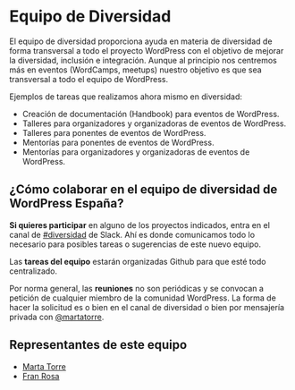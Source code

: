 # Equipo de Diversidad

El equipo de diversidad proporciona ayuda en materia de diversidad de forma transversal a todo el proyecto WordPress con el objetivo de mejorar la diversidad, inclusión e integración. Aunque al principio nos centremos más en eventos (WordCamps, meetups) nuestro objetivo es que sea transversal a todo el equipo de WordPress.


Ejemplos de tareas que realizamos ahora mismo en diversidad:

- Creación de documentación (Handbook) para eventos de WordPress.
- Talleres para organizadores y organizadoras de eventos de WordPress.
- Talleres para ponentes de eventos de WordPress.
- Mentorías para ponentes de eventos de WordPress.
- Mentorías para organizadores y organizadoras de eventos de WordPress.

## ¿Cómo colaborar en el equipo de diversidad de WordPress España?

**Si quieres participar** en alguno de los proyectos indicados, entra en el canal de [#diversidad](https://wpes.slack.com/archives/C03E5S46P) de Slack. Ahí es donde comunicamos todo lo necesario para posibles tareas o sugerencias de este nuevo equipo.

Las **tareas del equipo** estarán organizadas Github para que esté todo centralizado. 

Por norma general, las **reuniones** no son periódicas y se convocan a petición de cualquier miembro de la comunidad WordPress. La forma de hacer la solicitud es o bien en el canal de diversidad o bien por mensajería privada con [@martatorre](https://profiles.wordpress.org/martatorre/).

## Representantes de este equipo

- [Marta Torre](https://profiles.wordpress.org/martatorre/)
- [Fran Rosa](https://profiles.wordpress.org/franrosa/)


